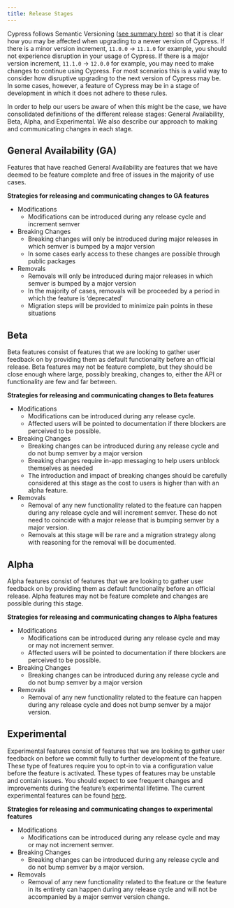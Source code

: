 ```yaml
---
title: Release Stages
---
```


Cypress follows Semantic Versioning
([see summary here](https://semver.org/#summary)) so that it is clear how you
may be affected when upgrading to a newer version of Cypress. If there is a
minor version increment, `11.0.0` → `11.1.0` for example, you should not
experience disruption in your usage of Cypress. If there is a major version
increment, `11.1.0` → `12.0.0` for example, you may need to make changes to
continue using Cypress. For most scenarios this is a valid way to consider how
disruptive upgrading to the next version of Cypress may be. In some cases,
however, a feature of Cypress may be in a stage of development in which it does
not adhere to these rules.

In order to help our users be aware of when this might be the case, we have
consolidated definitions of the different release stages: General Availability,
Beta, Alpha, and Experimental. We also describe our approach to making and
communicating changes in each stage.

## General Availability (GA)

Features that have reached General Availability are features that we have deemed
to be feature complete and free of issues in the majority of use cases.

**Strategies for releasing and communicating changes to GA features**

- Modifications
  - Modifications can be introduced during any release cycle and increment
    semver
- Breaking Changes
  - Breaking changes will only be introduced during major releases in which
    semver is bumped by a major version
  - In some cases early access to these changes are possible through public
    packages
- Removals
  - Removals will only be introduced during major releases in which semver is
    bumped by a major version
  - In the majority of cases, removals will be proceeded by a period in which
    the feature is ‘deprecated’
  - Migration steps will be provided to minimize pain points in these situations

## Beta

Beta features consist of features that we are looking to gather user feedback on
by providing them as default functionality before an official release. Beta
features may not be feature complete, but they should be close enough where
large, possibly breaking, changes to, either the API or functionality are few and far between.

**Strategies for releasing and communicating changes to Beta features**

- Modifications
  - Modifications can be introduced during any release cycle.
  - Affected users will be pointed to documentation if there blockers are
    perceived to be possible.
- Breaking Changes
  - Breaking changes can be introduced during any release cycle and do not bump
    semver by a major version
  - Breaking changes require in-app messaging to help users unblock themselves
    as needed
  - The introduction and impact of breaking changes should be carefully considered
    at this stage as the cost to users is higher than with an alpha feature.
- Removals
  - Removal of any new functionality related to the feature can happen during
    any release cycle and will increment semver. These do not need to coincide
    with a major release that is bumping semver by a major version.
  - Removals at this stage will be rare and a migration strategy along with
    reasoning for the removal will be documented.

## Alpha

Alpha features consist of features that we are looking to gather user feedback
on by providing them as default functionality before an official release. Alpha
features may not be feature complete and changes are possible during this stage.

**Strategies for releasing and communicating changes to Alpha features**

- Modifications
  - Modifications can be introduced during any release cycle and may or may not
    increment semver.
  - Affected users will be pointed to documentation if there blockers are
    perceived to be possible.
- Breaking Changes
  - Breaking changes can be introduced during any release cycle and do not bump
    semver by a major version
- Removals
  - Removal of any new functionality related to the feature can happen during
    any release cycle and does not bump semver by a major version.

## Experimental

Experimental features consist of features that we are looking to gather user
feedback on before we commit fully to further development of the feature.
These type of features require you to opt-in to via a configuration
value before the feature is activated. These types of features may be unstable
and contain issues. You should expect to see frequent changes and improvements
during the feature’s experimental lifetime. The current experimental features
can be found [here](guides/references/experiments).

**Strategies for releasing and communicating changes to experimental features**

- Modifications
  - Modifications can be introduced during any release cycle and may or may not
    increment semver.
- Breaking Changes
  - Breaking changes can be introduced during any release cycle and do not bump
    semver by a major version.
- Removals
  - Removal of any new functionality related to the feature or the feature in
    its entirety can happen during any release cycle and will not be accompanied
    by a major semver version change.
